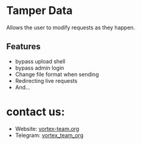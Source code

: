 # Tamper Data
Allows the user to modify requests as they happen.

## Features

* bypass upload shell 
* bypass admin login
* Change file format when sending
* Redirecting live requests
* And...



# contact us:
* Website: [vortex-team.org](https://vortex-team.org)
* Telegram: [vortex_team_org](https://t.me/vortex_team_org)
